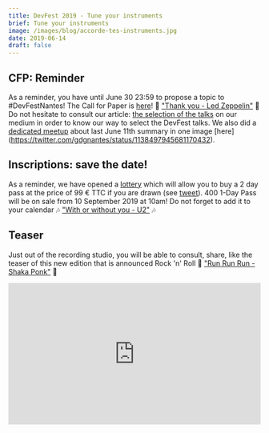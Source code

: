 ```yaml
---
title: DevFest 2019 - Tune your instruments
brief: Tune your instruments
image: /images/blog/accorde-tes-instruments.jpg
date: 2019-06-14
draft: false
---
```


## CFP: Reminder
As a reminder, you have until June 30 23:59 to propose a topic to #DevFestNantes!
The Call for Paper is [here](https://conference-hall.io/public/event/o2j0dYZDa0W1Ils3kO0z)! 🎸 ["Thank you - Led Zeppelin"](https://www.youtube.com/watch?v=u1z4vkPWkLQ) 🎸
Do not hesitate to consult our article: [the selection of the talks](https://medium.com/devfest-nantes/la-s%C3%A9lection-des-talks-842a622af11a) on our medium in order to know our way to select the DevFest talks.
We also did a [dedicated meetup](https://www.meetup.com/en-GB/GDG-Nantes/events/261668797/) about last June 11th summary in one image [here] (https://twitter.com/gdgnantes/status/1138497945681170432).

## Inscriptions: save the date!
As a reminder, we have opened a [lottery](https://www.billetweb.fr/devfest-Nantes-2019) which will allow you to buy a 2 day pass at the price of 99 € TTC if you are drawn (see [tweet](https://twitter.com/devfestnantes/status/1125388292986265600)).
400 1-Day Pass will be on sale from 10 September 2019 at 10am! Do not forget to add it to your calendar 🎶 ["With or without you - U2"](https://www.youtube.com/watch?v=6DeDzsCGbsQ) 🎶

## Teaser
Just out of the recording studio, you will be able to consult, share, like the teaser of this new edition that is announced Rock 'n' Roll 🎸 ["Run Run Run - Shaka Ponk"](https://www.youtube.com/watch?v=eVMBs_I8iqk) 🎸

<div style="position: relative; padding-bottom: 56.25%; height: 0; overflow: hidden;">
    <iframe src="https://www.youtube.com/embed/o7BzM-yAz_M" frameborder="0" allow="accelerometer; autoplay; encrypted-media; gyroscope; picture-in-picture" allowfullscreen style="position: absolute; top: 0; left: 0; width: 100%; height: 100%; border:0;"></iframe>
</div>